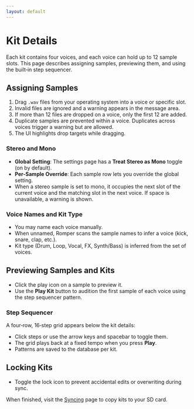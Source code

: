 ```yaml
---
layout: default
---
```


# Kit Details

Each kit contains four voices, and each voice can hold up to 12 sample slots. This page describes assigning samples, previewing them, and using the built‑in step sequencer.

## Assigning Samples

1. Drag `.wav` files from your operating system into a voice or specific slot.
2. Invalid files are ignored and a warning appears in the message area.
3. If more than 12 files are dropped on a voice, only the first 12 are added.
4. Duplicate samples are prevented within a voice. Duplicates across voices trigger a warning but are allowed.
5. The UI highlights drop targets while dragging.

### Stereo and Mono

- **Global Setting**: The settings page has a **Treat Stereo as Mono** toggle (on by default).
- **Per-Sample Override**: Each sample row lets you override the global setting.
- When a stereo sample is set to mono, it occupies the next slot of the current voice and the matching slot in the next voice. If space is unavailable, a warning is shown.

### Voice Names and Kit Type

- You may name each voice manually.
- When unnamed, Romper scans the sample names to infer a voice (kick, snare, clap, etc.).
- Kit type (Drum, Loop, Vocal, FX, Synth/Bass) is inferred from the set of voices.

## Previewing Samples and Kits

- Click the play icon on a sample to preview it.
- Use the **Play Kit** button to audition the first sample of each voice using the step sequencer pattern.

### Step Sequencer

A four‑row, 16‑step grid appears below the kit details:

- Click steps or use the arrow keys and spacebar to toggle them.
- The grid plays back at a fixed tempo when you press **Play**.
- Patterns are saved to the database per kit.

## Locking Kits

- Toggle the lock icon to prevent accidental edits or overwriting during sync.

When finished, visit the [Syncing](./syncing.md) page to copy kits to your SD card.
